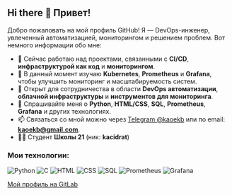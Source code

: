 ## Hi there 👋 Привет!

Добро пожаловать на мой профиль GitHub! Я — DevOps-инженер, увлеченный автоматизацией, мониторингом и решением проблем. Вот немного информации обо мне:

- 🔭 Сейчас работаю над проектами, связанными с **CI/CD**, **инфраструктурой как код** и **мониторингом**.
- 🌱 В данный момент изучаю **Kubernetes**, **Prometheus** и **Grafana**, чтобы улучшить мониторинг и масштабируемость систем.
- 👯 Открыт для сотрудничества в области **DevOps автоматизации**, **облачной инфраструктуры** и **инструментов для мониторинга**.
- 💬 Спрашивайте меня о **Python**, **HTML/CSS**, **SQL**, **Prometheus**, **Grafana** и других технологиях.
- 📫 Связаться со мной можно через [Telegram @kaoekb](https://t.me/kaoekb) или по email: **kaoekb@gmail.com**.
- 🧑‍💻 Студент **Школы 21** (ник: **kacidrat**)

### Мои технологии:
![Python](https://img.shields.io/badge/Python-3.x-blue)
![C](https://img.shields.io/badge/C-99-blue)
![HTML](https://img.shields.io/badge/HTML5-5%2E0-orange)
![CSS](https://img.shields.io/badge/CSS3-3%2E0-blue)
![SQL](https://img.shields.io/badge/SQL-PostgreSQL-green)
![Prometheus](https://img.shields.io/badge/Prometheus-v2%2E30-orange)
![Grafana](https://img.shields.io/badge/Grafana-v7%2E3-blue)

[Мой профиль на GitLab](https://gitlab.com/Kaoekb)

<!-- [![Anurag's GitHub stats](https://github-readme-stats.vercel.app/api?username=kaoekb)](https://github.com/anuraghazra/github-readme-stats) -->